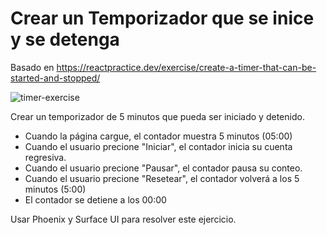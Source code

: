 # Crear un Temporizador que se inice y se detenga

Basado en https://reactpractice.dev/exercise/create-a-timer-that-can-be-started-and-stopped/


![timer-exercise](https://github.com/ElixirCL/surface-practice/assets/292738/c4a58a66-3f98-43bd-9c8b-b94258262110)

Crear un temporizador de 5 minutos que pueda ser iniciado y detenido.

- Cuando la página cargue, el contador muestra 5 minutos (05:00)
- Cuando el usuario precione "Iniciar", el contador inicia su cuenta regresiva.
- Cuando el usuario precione "Pausar", el contador pausa su conteo.
- Cuando el usuario precione "Resetear", el contador volverá a los 5 minutos (5:00)
- El contador se detiene a los 00:00

Usar Phoenix y Surface UI para resolver este ejercicio.
